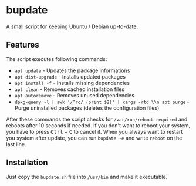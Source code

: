 # bupdate

A small script for keeping Ubuntu / Debian up-to-date.

## Features

The script executes following commands:

- `apt update` - Updates the package informations
- `apt dist-upgrade` - Installs updated packages
- `apt install -f` - Installs missing dependencies
- `apt clean` - Removes cached installation files
- `apt autoremove` - Removes unused dependencies
- `dpkg-query -l | awk '/^rc/ {print $2}' | xargs -rtd \\n apt purge` - Purge uninstalled packages (deletes the configuration files)

After these commands the script checks for `/var/run/reboot-required` and reboots after 10 seconds if needed.
If you don't want to reboot your system, you have to press <kbd>Ctrl</kbd> + <kbd>C</kbd> to cancel it.
When you always want to restart you system after update, you can run `bupdate -e` and write `reboot` on the last line.

## Installation

Just copy the `bupdate.sh` file into `/usr/bin` and make it executable.
